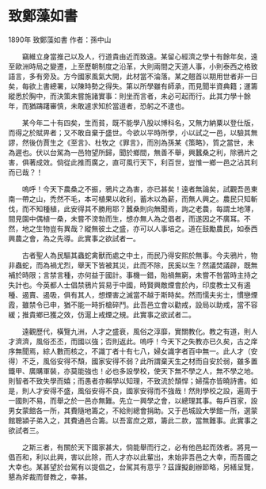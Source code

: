 # 致鄭藻如書
1890年 致鄭藻如書 作者：孫中山

　　竊維立身當推己以及人，行道貴由近而致遠。某留心經濟之學十有餘年矣，遠至歐洲時局之變遷，上至歷朝制度之沿革，大則兩間之天道人事，小則泰西之格致語言，多有旁及。方今國家風氣大開，此材當不淪落。某之翹首以期用世者非一日矣，每欲上書總署，以陳時勢之得失。第以所學雖有師承，而見聞半資典籍；運籌縱悉於胸中，而決策未嘗施諸實事：則坐而言者，未必可起而行。此其力學十餘年，而猶躊躇審慎，未敢遽求知於當道者，恐躬之不逮也。

　　某今年二十有四矣，生而貧，既不能學八股以博科名，又無力納粟以登仕版，而得之於賦畀者；又不敢自棄于盛世。今欲以平時所學，小以試之一邑，以驗其無謬，然後仿賈生之《至言》、杜牧之《罪言》，而別為孫某《策略》，質之當世，未為遲也。伏以台駕為一邑物望所歸，聞於鄉間，無善不舉，興蠶桑之利，除鴉片之害，俱著成效。倘從此推而廣之，直可風行天下，利百世，豈惟一鄉一邑之沾其利而已哉？！

　　嗚呼！今天下農桑之不振，鴉片之為害，亦已甚矣！遠者無論矣，試觀吾邑東南一帶之山，禿然不毛，本可植果以收利，蓄木以為薪，而無人興之。農民只知斬伐，而不知種植，此安得其不勝用耶？蠶桑則向無聞焉，詢之老農，每謂土地薄，間見園中偶植一桑，未嘗不滂勃而生，想亦無人為之倡者，而遂因之不廣耳。不然，地之生物豈有異哉？縱無彼土之盛，亦可以人事培之。道在鼓勵農民，如泰西興農之會，為之先導。此實事之欲試者一。

　　古者聖人為民驅其蟲蛇禽獸而處之中土，而民乃得安熙於無事。今夫鴉片，物非蟲蛇，而為禍尤烈，舉天下皆被其災，此而不除，民奚以生？然議焚議辟，既無補於時限；言禁言種，亦何益于國計。事機一錯，貽禍無窮，未嘗不咎當時主持之失計也。今英都人士倡禁鴉片貿易于中國，時賢興敵煙會於內，印度教士又有遏種、遏賣、遏吸，俱有其人，想煙害之滅當不越于斯時矣。然而懦夫劣士，慣戀煙霞，雖禁令已申，猶不能一時折槍碎鬥。此吾邑立會以勸戒，設局以助戒，當不容緩；推貴鄉已獲之效，仿滬上戒煙之規。此實事之欲試者二。

　　遠觀歷代，橫覽九洲，人才之盛衰，風俗之淳靡，實關教化。教之有道，則人才濟濟，風俗丕丕，而國以強；否則返此。嗚呼！今天下之失教亦已久矣，古之庠序無聞焉，綜人數而核之，不識丁者十有七八，婦女識字者百中無一。此人才（安得）不乏，風俗安得不頹，國家安得不弱？此所謂棄天生之材而自安於弱，雖多置鐵甲、廣購軍裝，亦莫能強也！必也多設學校，使天下無不學之人，無不學之地。則智者不致失學而嬉；而愚者亦賴學以知理，不致流於頹悍；婦孺亦皆曉詩書。如是，則人才安得不盛，風俗安得不良，國家安得而不強哉！然則學校之設，遍周于一國則不易，而舉之於一邑亦無難。先立一興學之會，以總理其事。每戶百家，設男女蒙館各一所，其費隨地籌之，不給則總會捐助。又于邑城設大學館一所，選蒙館聰潁子弟入之，其費通邑合籌。以吾富庶之眾，籌此二款，當無難事。此實事之欲試者三。

　　之斯三者，有關於天下國家甚大，倘能舉而行之，必有他邑起而效者。將見一倡百和，利以此興，害以此除，而人才亦以此輩出，未始非吾邑之大幸，而吾國之大幸也。某甚望於台駕有以提倡之，台駕其有意乎？茲謹擬創辦節略，另繕呈覽，懇為斧裁而督教之，幸甚。
